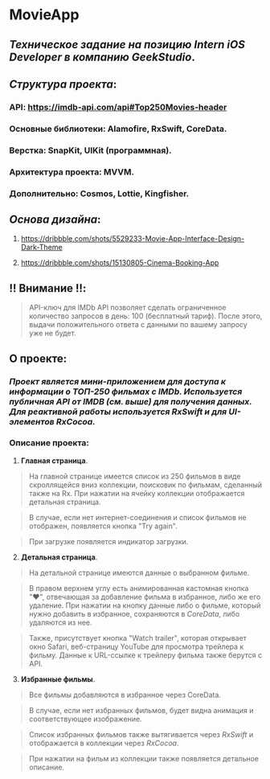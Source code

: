 # **MovieApp**

## _Техническое задание на позицию Intern iOS Developer в компанию GeekStudio_.

## *Структура проекта*: 

### **API**: https://imdb-api.com/api#Top250Movies-header

### **Основные библиотеки**: Alamofire, RxSwift, CoreData.

### **Верстка**: SnapKit, UIKit (программная).

### **Архитектура проекта**: MVVM.

### **Дополнительно**: Cosmos, Lottie, Kingfisher.

## *Основа дизайна*: 
1. https://dribbble.com/shots/5529233-Movie-App-Interface-Design-Dark-Theme

2.  https://dribbble.com/shots/15130805-Cinema-Booking-App

## **‼️ Внимание ‼️**:
> API-ключ для IMDb API позволяет сделать ограниченное количество запросов в день: 100 (бесплатный тариф). После этого, выдачи положительного ответа с данными по вашему запросу уже не будет. 

## О проекте: 

### *Проект является мини-приложением для доступа к информации о ТОП-250 фильмах с IMDb. Используется публичная API от IMDB (см. выше) для получения данных. Для реактивной работы используется **RxSwift** и для UI-элементов RxCocoa.*  

### Описание проекта: 
1. **Главная страница**. 
> На главной странице имеется список из 250 фильмов в виде скроллящейся вниз коллекции, поисковик по фильмам, сделанный также на Rx. При нажатии на ячейку коллекции отображается детальная страница. 

> В случае, если нет интернет-соединения и список фильмов не отображен, появляется кнопка "Try again".
 
> При загрузке появляется индикатор загрузки.

2. **Детальная страница**. 
> На детальной странице имеются данные о выбранном фильме. 

> В правом верхнем углу есть анимированная кастомная кнопка "❤️", отвечающая за добавление фильма в избранное, либо же его удаление. При нажатии на кнопку данные либо о фильме, который нужно добавить в избранное, сохраняются в _CoreData_, либо удаляются из нее. 

> Также, присутствует кнопка "Watch trailer", которая открывает окно Safari, веб-страницу YouTube для просмотра трейлера к фильму. Данные к URL-ссылке к трейлеру фильма также берутся с API.

3. **Избранные фильмы**.
> Все фильмы добавляются в избранное через CoreData. 

> В случае, если нет избранных фильмов, будет видна анимация и соответствующее изображение. 

> Список избранных фильмов также вытягивается через _RxSwift_ и отображается в коллекции через _RxCocoa_.

> При нажатии на фильм из коллекции также появляется детальное описание. 

 
